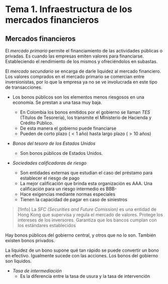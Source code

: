 # Tema 1. Infraestructura de los mercados financieros

## Mercados financieros

El _mercado primario_ permite el financiamiento de las actividades públicas o privadas. Es cuando las empresas emiten valores para financiarse. Estableciendo el rendimiento de los mismos y ofreciéndolos en subastas.

El _mercado secundario_ se encarga de darle liquidez al mercado financiero. Los valores comprados en el mercado primario se comercian entre inversionistas, por lo que la empresa ya no se ve involucrada en este tipo de transacciones.


- Los bonos públicos son los elementos menos riesgosos en una economía. Se prestan a una tasa muy baja.
	- En Colombia los bonos emitidos por el gobierno se llaman _TES_ (Títulos de Tesorería), los transmite el MInisterio de Hacienda y Crédito Público.
	- De esta manera el gobierno puede financiarse
	- Pueden de corto plazo ($< 1$ año) hasta largo plazo ($> 10$ años)

- _Bonos del tesoro de los Estados Unidos_ 
	- Son bonos públicos de Estados Unidos.

- _Sociedades calificadoras de riesgo_ 
	- Son entidades externas que estudian el caso del préstamo para establecer el riesgo de pago
	- La mejor calificación que brinda esta organización es AAA. Una calificación para un riesgo intermedio es BBB-
	- Hace exigencias mediante normas especiales
	- Tienen la capacidad de pagar en caso de siniestros

>[!Info]
>La _SFC (Securities and Future Comission)_ es una entidad de Hong Kong que supervisa y regula el mercado de valores.
>Protege los intereses de los inversores. Garantiza que los bancos cumplan con los estándares establecidos


Hay bonos públicos del gobierno central, y otros que no lo son.
También existen bonos privados.

La liquidez de un bono supone qué tan rápido se puede convertir un bono en efectivo. Igualmente sucede con las acciones. Los bonos del gobierno son liquidos.

- _Tasa de intermediación_
	- Es la diferencia entre la tasa de usura y la tasa de intervención
